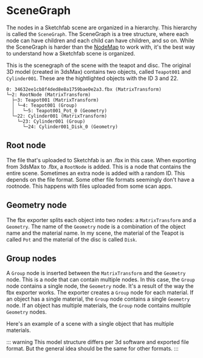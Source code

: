 <script setup>
import CodePenEmbed from '../components/CodePenEmbed.vue'
</script>

# SceneGraph

The nodes in a Sketchfab scene are organized in a hierarchy. This hierarchy is called the `SceneGraph`. The SceneGraph is a tree structure, where each node can have children and each child can have children, and so on. While the SceneGraph is harder than the [NodeMap](../objects/nodemap) to work with, it's the best way to understand how a Sketchfab scene is organized.

<CodePenEmbed id="rNQQbxz/690d3035ff08a5410d62135261672c7f" />

This is the scenegraph of the scene with the teapot and disc. The original 3D model (created in 3dsMax) contains two objects, called `Teapot001` and `Cylinder001`. These are the hightlighted objects with the ID 3 and 22. 

```txt{3,6}
0: 34632ee1cb8f4ded8e8a1759bae0e2a3.fbx (MatrixTransform)
└─2: RootNode (MatrixTransform)
  ├─3: Teapot001 (MatrixTransform)
  │ └─4: Teapot001 (Group)
  │   └─5: Teapot001_Pot_0 (Geometry)
  └─22: Cylinder001 (MatrixTransform)
    └─23: Cylinder001 (Group)
      └─24: Cylinder001_Disk_0 (Geometry)
```

## Root node

The file that's uploaded to Sketchfab is an .fbx in this case. When exporting from 3dsMax to .fbx, a `RootNode` is added. This is a node that contains the entire scene. Sometimes an extra node is added with a random ID. This depends on the file format. Some other file formats seemingly don't have a rootnode. This happens with files uploaded from some scan apps.

## Geometry node

The fbx exporter splits each object into two nodes: a `MatrixTransform` and a `Geometry`. The name of the `Geometry` node is a combination of the object name and the material name. In my scene, the material of the Teapot is called `Pot` and the material of the disc is called `Disk`.

## Group nodes

A `Group` node is inserted between the `MatrixTransform` and the `Geometry` node. This is a node that can contain multiple nodes. In this case, the `Group` node contains a single node, the `Geometry` node. It's a result of the way the fbx exporter works. The exporter creates a `Group` node for each material. If an object has a single material, the `Group` node contains a single `Geometry` node. If an object has multiple materials, the `Group` node contains multiple `Geometry` nodes.

Here's an example of a scene with a single object that has multiple materials. 

<CodePenEmbed id="PoxxvOj/fff744947a56c685fbe1908e9a037181" />

::: warning
This model structure differs per 3d software and exported file format. But the general idea should be the same for other formats.
:::

